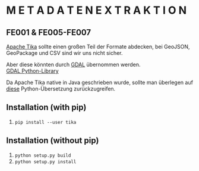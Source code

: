 # M E T A D A T E N E X T R A K T I O N

## FE001 & FE005-FE007

[Apache Tika](https://tika.apache.org/1.19.1/gettingstarted.html) sollte einen großen Teil der Formate abdecken, bei GeoJSON, GeoPackage und CSV sind wir uns nicht sicher.

Aber diese könnten durch [GDAL](https://www.gdal.org/) übernommen werden.  
[GDAL Python-Library](https://pypi.org/project/GDAL/)

Da Apache Tika native in Java geschrieben wurde, sollte man überlegen auf [diese](https://github.com/chrismattmann/tika-python) Python-Übersetzung zurückzugreifen.    

Installation (with pip)
-----------------------
1. `pip install --user tika`

Installation (without pip)
--------------------------
1. `python setup.py build`  
2. `python setup.py install`  




